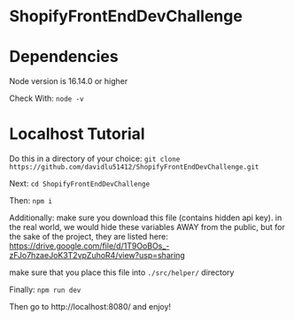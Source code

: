 # ShopifyFrontEndDevChallenge


# Dependencies

Node version is 16.14.0 or higher


Check With:
```node -v```

# Localhost Tutorial

Do this in a directory of your choice:
```git clone https://github.com/davidlu51412/ShopifyFrontEndDevChallenge.git```

Next:
```cd ShopifyFrontEndDevChallenge```

Then:
```npm i```

Additionally:
make sure you download this file (contains hidden api key). in the real world, we would hide these variables AWAY from the public, but for the sake of the project, they are listed here: https://drive.google.com/file/d/1T9OoBOs_-zFJo7hzaeJoK3T2vpZuhoR4/view?usp=sharing

make sure that you place this file into ```./src/helper/``` directory

Finally:
```npm run dev```

Then go to http://localhost:8080/ and enjoy!
